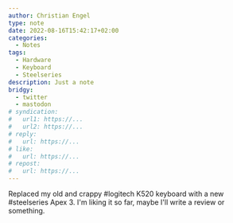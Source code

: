 ```yaml
---
author: Christian Engel
type: note
date: 2022-08-16T15:42:17+02:00
categories:
  - Notes
tags:
  - Hardware
  - Keyboard
  - Steelseries
description: Just a note
bridgy:
  - twitter
  - mastodon
# syndication:
#   url1: https://...
#   url2: https://...
# reply:
#   url: https://...
# like:
#   url: https://...
# repost:
#   url: https://...
---
```


Replaced my old and crappy #logitech K520 keyboard with a new #steelseries Apex 3. I'm liking it so far, maybe I'll write a review or something.
